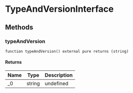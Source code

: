 # TypeAndVersionInterface









## Methods

### typeAndVersion

```solidity
function typeAndVersion() external pure returns (string)
```






#### Returns

| Name | Type | Description |
|---|---|---|
| _0 | string | undefined |




